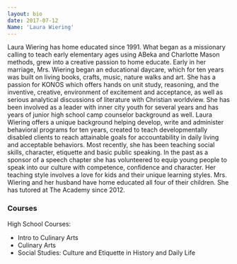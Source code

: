 ```yaml
---
layout: bio
date: 2017-07-12
Name: 'Laura Wiering'
---
```


Laura Wiering has home educated since 1991. What began as a missionary calling to teach early elementary ages using ABeka and Charlotte Mason methods, grew into a creative passion to home educate. Early in her marriage, Mrs. Wiering began an educational daycare, which for ten years was built on living books, crafts, music, nature walks and art. She has a passion for KONOS which offers hands on unit study, reasoning, and the inventive, creative, environment of excitement and acceptance, as well as serious analytical discussions of literature with Christian worldview.  She has been involved as a leader with inner city youth for several years and has years of junior high school camp counselor background as well.  Laura Wiering offers a  unique background helping develop, write and administer behavioral programs for ten years, created to teach developmentally disabled clients to reach attainable goals for accountability in daily living and acceptable behaviors. Most recently, she has been teaching social skills, character, etiquette and basic public speaking.  In the past as a sponsor of a speech chapter she has volunteered to equip young people to speak into our culture with competence, confidence and character. Her teaching style involves a love for kids and their unique learning styles. Mrs. Wiering and her husband have home educated all four of their children.  She has tutored at The Academy since 2012.

### Courses
High School Courses:             
* Intro to Culinary Arts
* Culinary Arts
* Social Studies: Culture and Etiquette in History and Daily Life


